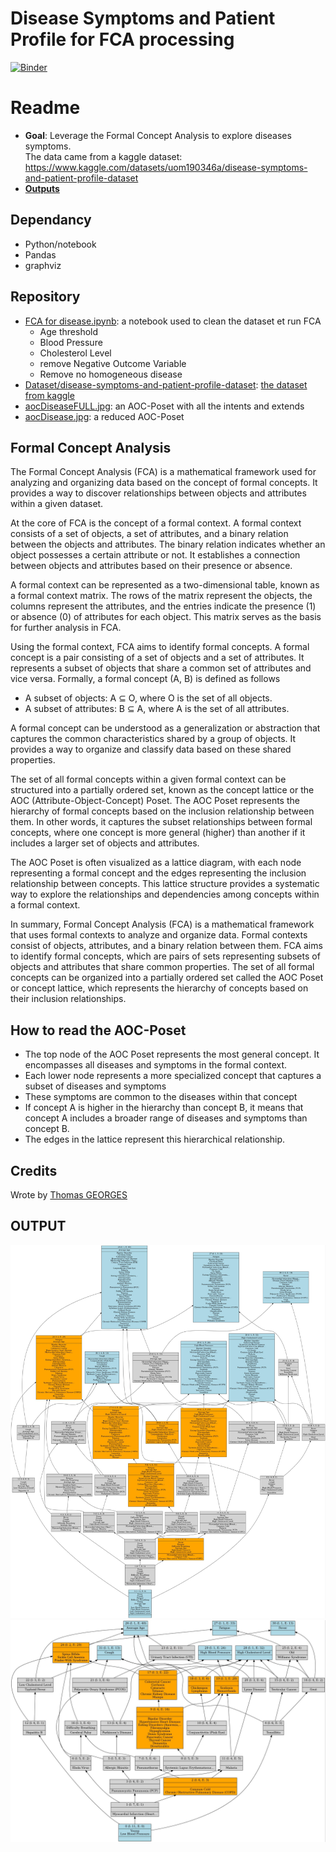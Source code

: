 # Disease Symptoms and Patient Profile for FCA processing  

[![Binder](https://mybinder.org/badge_logo.svg)](https://mybinder.org/v2/gh/Hyrlos/Disease-Symptoms-and-Patient-Profile-Processing/HEAD?labpath=FCA%20for%20disease.ipynb)

# Readme
- **Goal**: Leverage the Formal Concept Analysis to explore diseases symptoms.  
The data came from a kaggle dataset: https://www.kaggle.com/datasets/uom190346a/disease-symptoms-and-patient-profile-dataset  
- [**Outputs**](https://github.com/Hyrlos/Disease-Symptoms-and-Patient-Profile-Processing/edit/master/readme.md#output)

## Dependancy
- Python/notebook
- Pandas
- graphviz

## Repository  
- [FCA for disease.ipynb](https://github.com/Hyrlos/Disease-Symptoms-and-Patient-Profile-Processing/blob/master/FCA%20for%20disease.ipynb): a notebook used to clean the dataset et run FCA  
   - Age threshold  
   - Blood Pressure  
   - Cholesterol Level  
   - remove Negative Outcome Variable  
   - Remove no homogeneous disease  
- [Dataset/disease-symptoms-and-patient-profile-dataset](https://github.com/Hyrlos/Disease-Symptoms-and-Patient-Profile-Processing/blob/master/dataset/Disease_symptom_and_patient_profile_dataset.csv): [the dataset from kaggle](https://www.kaggle.com/datasets/uom190346a/disease-symptoms-and-patient-profile-dataset) 
- [aocDiseaseFULL.jpg](https://github.com/Hyrlos/Disease-Symptoms-and-Patient-Profile-Processing/blob/master/output/aocDiseaseFULL.dot.jpg): an AOC-Poset with all the intents and extends  
- [aocDisease.jpg](https://github.com/Hyrlos/Disease-Symptoms-and-Patient-Profile-Processing/blob/master/output/aocDisease.dot.jpg): a reduced AOC-Poset  
  
## Formal Concept Analysis 

The Formal Concept Analysis (FCA) is a mathematical framework used for analyzing and organizing data based on the concept of formal concepts. It provides a way to discover relationships between objects and attributes within a given dataset.   
  
At the core of FCA is the concept of a formal context. A formal context consists of a set of objects, a set of attributes, and a binary relation between the objects and attributes. The binary relation indicates whether an object possesses a certain attribute or not. It establishes a connection between objects and attributes based on their presence or absence.  
  
A formal context can be represented as a two-dimensional table, known as a formal context matrix. The rows of the matrix represent the objects, the columns represent the attributes, and the entries indicate the presence (1) or absence (0) of attributes for each object. This matrix serves as the basis for further analysis in FCA.  
  
Using the formal context, FCA aims to identify formal concepts. A formal concept is a pair consisting of a set of objects and a set of attributes. It represents a subset of objects that share a common set of attributes and vice versa. Formally, a formal concept (A, B) is defined as follows  
  
- A subset of objects: A ⊆ O, where O is the set of all objects.  
- A subset of attributes: B ⊆ A, where A is the set of all attributes.  
  
A formal concept can be understood as a generalization or abstraction that captures the common characteristics shared by a group of objects. It provides a way to organize and classify data based on these shared properties.  
  
The set of all formal concepts within a given formal context can be structured into a partially ordered set, known as the concept lattice or the AOC (Attribute-Object-Concept) Poset. The AOC Poset represents the hierarchy of formal concepts based on the inclusion relationship between them. In other words, it captures the subset relationships between formal concepts, where one concept is more general (higher) than another if it includes a larger set of objects and attributes.  
  
The AOC Poset is often visualized as a lattice diagram, with each node representing a formal concept and the edges representing the inclusion relationship between concepts. This lattice structure provides a systematic way to explore the relationships and dependencies among concepts within a formal context.  
  
In summary, Formal Concept Analysis (FCA) is a mathematical framework that uses formal contexts to analyze and organize data. Formal contexts consist of objects, attributes, and a binary relation between them. FCA aims to identify formal concepts, which are pairs of sets representing subsets of objects and attributes that share common properties. The set of all formal concepts can be organized into a partially ordered set called the AOC Poset or concept lattice, which represents the hierarchy of concepts based on their inclusion relationships.  
  
## How to read the AOC-Poset 

- The top node of the AOC Poset represents the most general concept. It encompasses all diseases and symptoms in the formal context.  
- Each lower node represents a more specialized concept that captures a subset of diseases and symptoms  
- These symptoms are common to the diseases within that concept  
- If concept A is higher in the hierarchy than concept B, it means that concept A includes a broader range of diseases and symptoms than concept B.   
- The edges in the lattice represent this hierarchical relationship.  

## Credits

Wrote by [Thomas GEORGES](https://hyrlos.github.io/)  



## OUTPUT  

![output](https://github.com/Hyrlos/Disease-Symptoms-and-Patient-Profile-Processing/blob/master/output/aocDiseaseFULL.dot.jpg)  
![output](https://github.com/Hyrlos/Disease-Symptoms-and-Patient-Profile-Processing/blob/master/output/aocDisease.dot.jpg)  

